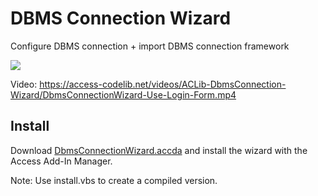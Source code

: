 # DBMS Connection Wizard
Configure DBMS connection + import DBMS connection framework

![](https://access-codelib.net/images/doc/DbmsConnectionWizard_WizardForm.png)

Video: https://access-codelib.net/videos/ACLib-DbmsConnection-Wizard/DbmsConnectionWizard-Use-Login-Form.mp4

## Install
Download [DbmsConnectionWizard.accda](https://github.com/AccessCodeLib/DbmsConnectionWizard/blob/master/access-add-in/DbmsConnectionWizard.accda) and install the wizard with the Access Add-In Manager.

Note:
Use install.vbs to create a compiled version.
